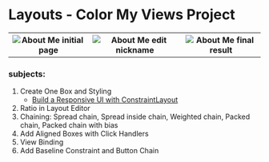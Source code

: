 # Layouts - Color My Views Project
<table style="width:100%">
  <tr>
    <th><img src=".\readme.resources\start.png" alt="About Me initial page"/></th>
    <th><img src=".\readme.resources\guess.png" alt="About Me edit nickname"/></th>
    <th><img src=".\readme.resources\congratulations.png" alt="About Me final result"/></th>
  </tr>
</table>

### subjects: 
1. Create One Box and Styling
   * [Build a Responsive UI with ConstraintLayout](https://developer.android.com/training/constraint-layout)
2. Ratio in Layout Editor
3. Chaining: Spread chain, Spread inside chain, Weighted chain, Packed chain, Packed chain with bias
4. Add Aligned Boxes with Click Handlers
5. View Binding
6. Add Baseline Constraint and Button Chain
